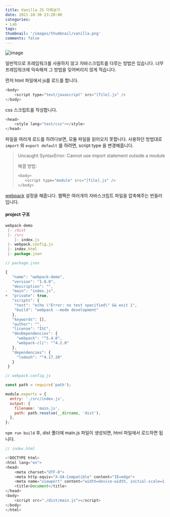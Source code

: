 ```yaml
---
title: Vanilla JS 다뤄보기
date: 2021-10-30 23:20:00
categories: 
- Lab
tags:
thumbnail: '/images/thumbnail/vanilla.png'
comments: false
---
```

![image](/images/thumbnail/vanilla.png)

일반적으로 프레임워크를 사용하지 않고 자바스크립트를 다루는 방법은 있습니다. 
너무 프레임워크에 익숙해져 그 방법을 잊어버리지 않게 적습니다. 

먼저 html 파일에서 js를 로드를 합니다. 

```js
<body>
    <script type="text/javascript" src="[file].js" />
</body>
```

css 스크립트를 작성합니다. 
```js
<head>
    <style lang="text/css"></style>
</head>
```


파일을 여러개 로드를 하려다보면, 모듈 파일을 읽어오지 못합니다. 사용하던 방법대로 `import` 와 `export default` 를 하려면, script type 을 변경해줍니다. 

> Uncaught SyntaxError: Cannot use import statement outside a module
>
> 해결 방법: 
> ```js
> <body>
>    <script type="module" src="[file].js" />
> </body>
> ```

[webpack](https://webpack.js.org/guides/getting-started) 설정을 해줍니다. 
웹팩은 여러개의 자바스크립트 파일을 압축해주는 번들러입니다.

#### project 구조
```js
webpack-demo
 |- /dist
 |- /src
    |- index.js
 |- webpack.config.js
 |- index.html
 |- package.json
```


```js
// package.json

{
   "name": "webpack-demo",
   "version": "1.0.0",
   "description": "",
-  "main": "index.js",
+  "private": true,
   "scripts": {
    "test": "echo \"Error: no test specified\" && exit 1",
    "build": "webpack --mode development"
   },
   "keywords": [],
   "author": "",
   "license": "ISC",
   "devDependencies": {
     "webpack": "^5.4.0",
     "webpack-cli": "^4.2.0"
   },
   "dependencies": {
     "lodash": "^4.17.20"
   }
 }
```

```js
// webpack.config.js

const path = require('path');

module.exports = {
  entry: './src/index.js',
  output: {
    filename: 'main.js',
    path: path.resolve(__dirname, 'dist'),
  },
};
```
`npm run build` 후,
dist 폴더에 main.js 파일이 생성되면, html 파일에서 로드하면 됩니다.

```js
// index.html

<!DOCTYPE html>
<html lang="en">
<head>
    <meta charset="UTF-8">
    <meta http-equiv="X-UA-Compatible" content="IE=edge">
    <meta name="viewport" content="width=device-width, initial-scale=1.0">
    <title>Document</title>
</head>
<body>
    <script src="./dist/main.js"></script>
</body>
</html>
```
